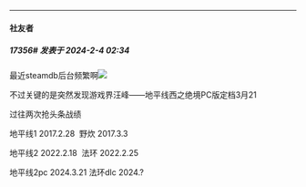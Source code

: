 
*****

####  社友者  
##### 17356#       发表于 2024-2-4 02:34

最近steamdb后台频繁啊<img src="https://static.saraba1st.com/image/smiley/face2017/018.png" referrerpolicy="no-referrer">

不过关键的是突然发现游戏界汪峰——地平线西之绝境PC版定档3月21

过往两次抢头条战绩

地平线1 2017.2.28  野炊 2017.3.3

地平线2 2022.2.18  法环 2022.2.25

地平线2pc 2024.3.21 法环dlc 2024.?

